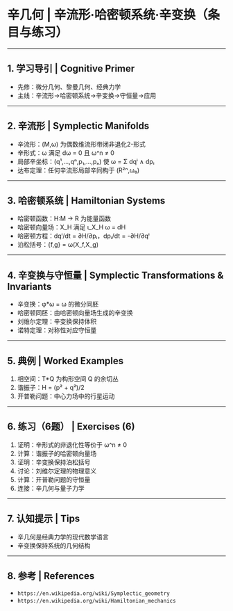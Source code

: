 # 辛几何 | 辛流形·哈密顿系统·辛变换（条目与练习）

---

## 1. 学习导引 | Cognitive Primer

- 先修：微分几何、黎曼几何、经典力学
- 主线：辛流形→哈密顿系统→辛变换→守恒量→应用

---

## 2. 辛流形 | Symplectic Manifolds

- 辛流形：(M,ω) 为偶数维流形带闭非退化2-形式
- 辛形式：ω 满足 dω = 0 且 ω^n ≠ 0
- 局部辛坐标：(q¹,...,qⁿ,p₁,...,pₙ) 使 ω = Σ dqⁱ ∧ dpᵢ
- 达布定理：任何辛流形局部辛同构于 (R²ⁿ,ω₀)

---

## 3. 哈密顿系统 | Hamiltonian Systems

- 哈密顿函数：H:M → R 为能量函数
- 哈密顿向量场：X_H 满足 ι_X_H ω = dH
- 哈密顿方程：dqⁱ/dt = ∂H/∂pᵢ，dpᵢ/dt = -∂H/∂qⁱ
- 泊松括号：{f,g} = ω(X_f,X_g)

---

## 4. 辛变换与守恒量 | Symplectic Transformations & Invariants

- 辛变换：φ*ω = ω 的微分同胚
- 哈密顿同胚：由哈密顿向量场生成的辛变换
- 刘维尔定理：辛变换保持体积
- 诺特定理：对称性对应守恒量

---

## 5. 典例 | Worked Examples

1) 相空间：T*Q 为构形空间 Q 的余切丛
2) 谐振子：H = (p² + q²)/2
3) 开普勒问题：中心力场中的行星运动

---

## 6. 练习（6题） | Exercises (6)

1) 证明：辛形式的非退化性等价于 ω^n ≠ 0
2) 计算：谐振子的哈密顿向量场
3) 证明：辛变换保持泊松括号
4) 讨论：刘维尔定理的物理意义
5) 计算：开普勒问题的守恒量
6) 连接：辛几何与量子力学

---

## 7. 认知提示 | Tips

- 辛几何是经典力学的现代数学语言
- 辛变换保持系统的几何结构

---

## 8. 参考 | References

- `https://en.wikipedia.org/wiki/Symplectic_geometry`
- `https://en.wikipedia.org/wiki/Hamiltonian_mechanics`
